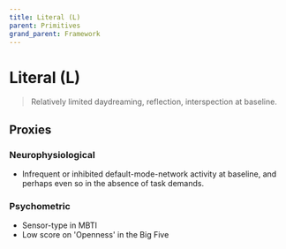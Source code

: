 ```yaml
---
title: Literal (L)
parent: Primitives
grand_parent: Framework
---
```


# Literal (L)

>Relatively limited daydreaming, reflection, interspection at baseline.

## Proxies

### Neurophysiological

* Infrequent or inhibited default-mode-network activity at baseline, and perhaps even so in the absence of task demands.

### Psychometric

* Sensor-type in MBTI
* Low score on 'Openness' in the Big Five

